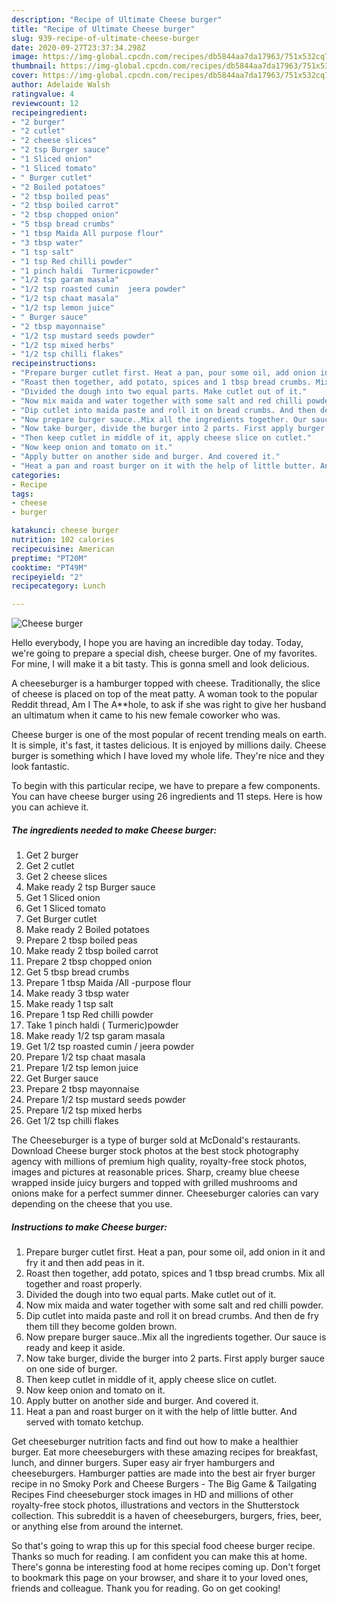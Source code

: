 ```yaml
---
description: "Recipe of Ultimate Cheese burger"
title: "Recipe of Ultimate Cheese burger"
slug: 939-recipe-of-ultimate-cheese-burger
date: 2020-09-27T23:37:34.298Z
image: https://img-global.cpcdn.com/recipes/db5844aa7da17963/751x532cq70/cheese-burger-recipe-main-photo.jpg
thumbnail: https://img-global.cpcdn.com/recipes/db5844aa7da17963/751x532cq70/cheese-burger-recipe-main-photo.jpg
cover: https://img-global.cpcdn.com/recipes/db5844aa7da17963/751x532cq70/cheese-burger-recipe-main-photo.jpg
author: Adelaide Walsh
ratingvalue: 4
reviewcount: 12
recipeingredient:
- "2 burger"
- "2 cutlet"
- "2 cheese slices"
- "2 tsp Burger sauce"
- "1 Sliced onion"
- "1 Sliced tomato"
- " Burger cutlet"
- "2 Boiled potatoes"
- "2 tbsp boiled peas"
- "2 tbsp boiled carrot"
- "2 tbsp chopped onion"
- "5 tbsp bread crumbs"
- "1 tbsp Maida All purpose flour"
- "3 tbsp water"
- "1 tsp salt"
- "1 tsp Red chilli powder"
- "1 pinch haldi  Turmericpowder"
- "1/2 tsp garam masala"
- "1/2 tsp roasted cumin  jeera powder"
- "1/2 tsp chaat masala"
- "1/2 tsp lemon juice"
- " Burger sauce"
- "2 tbsp mayonnaise"
- "1/2 tsp mustard seeds powder"
- "1/2 tsp mixed herbs"
- "1/2 tsp chilli flakes"
recipeinstructions:
- "Prepare burger cutlet first. Heat a pan, pour some oil, add onion in it and fry it and then add peas in it."
- "Roast then together, add potato, spices and 1 tbsp bread crumbs. Mix all together and roast properly."
- "Divided the dough into two equal parts. Make cutlet out of it."
- "Now mix maida and water together with some salt and red chilli powder."
- "Dip cutlet into maida paste and roll it on bread crumbs. And then de fry them till they become golden brown."
- "Now prepare burger sauce..Mix all the ingredients together. Our sauce is ready and keep it aside."
- "Now take burger, divide the burger into 2 parts. First apply burger sauce on one side of burger."
- "Then keep cutlet in middle of it, apply cheese slice on cutlet."
- "Now keep onion and tomato on it."
- "Apply butter on another side and burger. And covered it."
- "Heat a pan and roast burger on it with the help of little butter. And served with tomato ketchup."
categories:
- Recipe
tags:
- cheese
- burger

katakunci: cheese burger 
nutrition: 102 calories
recipecuisine: American
preptime: "PT20M"
cooktime: "PT49M"
recipeyield: "2"
recipecategory: Lunch

---
```



![Cheese burger](https://img-global.cpcdn.com/recipes/db5844aa7da17963/751x532cq70/cheese-burger-recipe-main-photo.jpg)

Hello everybody, I hope you are having an incredible day today. Today, we're going to prepare a special dish, cheese burger. One of my favorites. For mine, I will make it a bit tasty. This is gonna smell and look delicious.

A cheeseburger is a hamburger topped with cheese. Traditionally, the slice of cheese is placed on top of the meat patty. A woman took to the popular Reddit thread, Am I The A**hole, to ask if she was right to give her husband an ultimatum when it came to his new female coworker who was.

Cheese burger is one of the most popular of recent trending meals on earth. It is simple, it's fast, it tastes delicious. It is enjoyed by millions daily. Cheese burger is something which I have loved my whole life. They're nice and they look fantastic.


To begin with this particular recipe, we have to prepare a few components. You can have cheese burger using 26 ingredients and 11 steps. Here is how you can achieve it.

<!--inarticleads1-->

##### The ingredients needed to make Cheese burger:

1. Get 2 burger
1. Get 2 cutlet
1. Get 2 cheese slices
1. Make ready 2 tsp Burger sauce
1. Get 1 Sliced onion
1. Get 1 Sliced tomato
1. Get  Burger cutlet
1. Make ready 2 Boiled potatoes
1. Prepare 2 tbsp boiled peas
1. Make ready 2 tbsp boiled carrot
1. Prepare 2 tbsp chopped onion
1. Get 5 tbsp bread crumbs
1. Prepare 1 tbsp Maida /All -purpose flour
1. Make ready 3 tbsp water
1. Make ready 1 tsp salt
1. Prepare 1 tsp Red chilli powder
1. Take 1 pinch haldi ( Turmeric)powder
1. Make ready 1/2 tsp garam masala
1. Get 1/2 tsp roasted cumin / jeera powder
1. Prepare 1/2 tsp chaat masala
1. Prepare 1/2 tsp lemon juice
1. Get  Burger sauce
1. Prepare 2 tbsp mayonnaise
1. Prepare 1/2 tsp mustard seeds powder
1. Prepare 1/2 tsp mixed herbs
1. Get 1/2 tsp chilli flakes


The Cheeseburger is a type of burger sold at McDonald&#39;s restaurants. Download Cheese burger stock photos at the best stock photography agency with millions of premium high quality, royalty-free stock photos, images and pictures at reasonable prices. Sharp, creamy blue cheese wrapped inside juicy burgers and topped with grilled mushrooms and onions make for a perfect summer dinner. Cheeseburger calories can vary depending on the cheese that you use. 

<!--inarticleads2-->

##### Instructions to make Cheese burger:

1. Prepare burger cutlet first. Heat a pan, pour some oil, add onion in it and fry it and then add peas in it.
1. Roast then together, add potato, spices and 1 tbsp bread crumbs. Mix all together and roast properly.
1. Divided the dough into two equal parts. Make cutlet out of it.
1. Now mix maida and water together with some salt and red chilli powder.
1. Dip cutlet into maida paste and roll it on bread crumbs. And then de fry them till they become golden brown.
1. Now prepare burger sauce..Mix all the ingredients together. Our sauce is ready and keep it aside.
1. Now take burger, divide the burger into 2 parts. First apply burger sauce on one side of burger.
1. Then keep cutlet in middle of it, apply cheese slice on cutlet.
1. Now keep onion and tomato on it.
1. Apply butter on another side and burger. And covered it.
1. Heat a pan and roast burger on it with the help of little butter. And served with tomato ketchup.


Get cheeseburger nutrition facts and find out how to make a healthier burger. Eat more cheeseburgers with these amazing recipes for breakfast, lunch, and dinner burgers. Super easy air fryer hamburgers and cheeseburgers. Hamburger patties are made into the best air fryer burger recipe in no Smoky Pork and Cheese Burgers - The Big Game &amp; Tailgating Recipes  Find cheeseburger stock images in HD and millions of other royalty-free stock photos, illustrations and vectors in the Shutterstock collection. This subreddit is a haven of cheeseburgers, burgers, fries, beer, or anything else from around the internet. 

So that's going to wrap this up for this special food cheese burger recipe. Thanks so much for reading. I am confident you can make this at home. There's gonna be interesting food at home recipes coming up. Don't forget to bookmark this page on your browser, and share it to your loved ones, friends and colleague. Thank you for reading. Go on get cooking!
